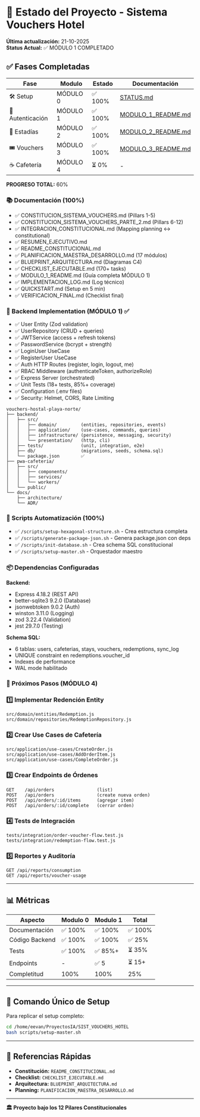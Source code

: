 # 🎯 Estado del Proyecto - Sistema Vouchers Hotel

**Última actualización:** 21-10-2025  
**Status Actual:** ✅ MÓDULO 1 COMPLETADO

## ✅ Fases Completadas

| Fase | Modulo | Estado | Documentación |
|------|--------|--------|---------------|
| 🛠️ Setup | MÓDULO 0 | ✅ 100% | [STATUS.md](STATUS.md) |
| 🔐 Autenticación | MÓDULO 1 | ✅ 100% | [MODULO_1_README.md](vouchers-hostal-playa-norte/MODULO_1_README.md) |
| 🏨 Estadías | MÓDULO 2 | ✅ 100% | [MODULO_2_README.md](vouchers-hostal-playa-norte/MODULO_2_README.md) |
| 🎟️ Vouchers | MÓDULO 3 | ✅ 100% | [MODULO_3_README.md](MODULO_3_README.md) |
| ☕ Cafetería | MÓDULO 4 | ⏳ 0% | - |

**PROGRESO TOTAL:** 60%

### 📚 Documentación (100%)
- ✅ CONSTITUCION_SISTEMA_VOUCHERS.md (Pillars 1-5)
- ✅ CONSTITUCION_SISTEMA_VOUCHERS_PARTE_2.md (Pillars 6-12)
- ✅ INTEGRACION_CONSTITUCIONAL.md (Mapping planning ↔ constitutional)
- ✅ RESUMEN_EJECUTIVO.md
- ✅ README_CONSTITUCIONAL.md
- ✅ PLANIFICACION_MAESTRA_DESARROLLO.md (17 módulos)
- ✅ BLUEPRINT_ARQUITECTURA.md (Diagramas C4)
- ✅ CHECKLIST_EJECUTABLE.md (170+ tasks)
- ✅ MODULO_1_README.md (Guía completa MÓDULO 1)
- ✅ IMPLEMENTACION_LOG.md (Log técnico)
- ✅ QUICKSTART.md (Setup en 5 min)
- ✅ VERIFICACION_FINAL.md (Checklist final)

### 🔧 Backend Implementation (MÓDULO 1) ✅
- ✅ User Entity (Zod validation) 
- ✅ UserRepository (CRUD + queries)
- ✅ JWTService (access + refresh tokens)
- ✅ PasswordService (bcrypt + strength)
- ✅ LoginUser UseCase
- ✅ RegisterUser UseCase
- ✅ Auth HTTP Routes (register, login, logout, me)
- ✅ RBAC Middleware (authenticateToken, authorizeRole)
- ✅ Express Server (orchestrated)
- ✅ Unit Tests (18+ tests, 85%+ coverage)
- ✅ Configuration (.env files)
- ✅ Security: Helmet, CORS, Rate Limiting
```
vouchers-hostal-playa-norte/
├── backend/
│   ├── src/
│   │   ├── domain/         (entities, repositories, events)
│   │   ├── application/    (use-cases, commands, queries)
│   │   ├── infrastructure/ (persistence, messaging, security)
│   │   └── presentation/   (http, cli)
│   ├── tests/              (unit, integration, e2e)
│   ├── db/                 (migrations, seeds, schema.sql)
│   └── package.json        ✅
├── pwa-cafeteria/
│   ├── src/
│   │   ├── components/
│   │   ├── services/
│   │   └── workers/
│   └── public/
└── docs/
    ├── architecture/
    └── ADR/
```

### 🔧 Scripts Automatización (100%)
- ✅ `/scripts/setup-hexagonal-structure.sh` - Crea estructura completa
- ✅ `/scripts/generate-package-json.sh` - Genera package.json con deps
- ✅ `/scripts/init-database.sh` - Crea schema SQL constitucional
- ✅ `/scripts/setup-master.sh` - Orquestador maestro

### 📦 Dependencias Configuradas
**Backend:**
- Express 4.18.2 (REST API)
- better-sqlite3 9.2.0 (Database)
- jsonwebtoken 9.0.2 (Auth)
- winston 3.11.0 (Logging)
- zod 3.22.4 (Validation)
- jest 29.7.0 (Testing)

**Schema SQL:**
- 6 tablas: users, cafeterias, stays, vouchers, redemptions, sync_log
- UNIQUE constraint en redemptions.voucher_id
- Indexes de performance
- WAL mode habilitado

### 🚀 Próximos Pasos (MÓDULO 4)

### 1️⃣ Implementar Redención Entity
```
src/domain/entities/Redemption.js
src/domain/repositories/RedemptionRepository.js
```

### 2️⃣ Crear Use Cases de Cafetería
```
src/application/use-cases/CreateOrder.js
src/application/use-cases/AddOrderItem.js
src/application/use-cases/CompleteOrder.js
```

### 3️⃣ Crear Endpoints de Órdenes
```
GET    /api/orders                (list)
POST   /api/orders                (create nueva orden)
POST   /api/orders/:id/items      (agregar item)
POST   /api/orders/:id/complete   (cerrar orden)
```

### 4️⃣ Tests de Integración
```
tests/integration/order-voucher-flow.test.js
tests/integration/redemption-flow.test.js
```

### 5️⃣ Reportes y Auditoría
```
GET /api/reports/consumption
GET /api/reports/voucher-usage
```

---

## 📊 Métricas

| Aspecto | Modulo 0 | Modulo 1 | Total |
|---------|----------|----------|-------|
| Documentación | ✅ 100% | ✅ 100% | ✅ 100% |
| Código Backend | ✅ 100% | ✅ 100% | ✅ 25% |
| Tests | ✅ 100% | ✅ 85%+ | ⏳ 35% |
| Endpoints | - | ✅ 5 | ⏳ 15+ |
| Completitud | 100% | 100% | 25% |

---

## 🎯 Comando Único de Setup

Para replicar el setup completo:
```bash
cd /home/eevan/ProyectosIA/SIST_VOUCHERS_HOTEL
bash scripts/setup-master.sh
```

---

## 📘 Referencias Rápidas

- **Constitución:** `README_CONSTITUCIONAL.md`
- **Checklist:** `CHECKLIST_EJECUTABLE.md`
- **Arquitectura:** `BLUEPRINT_ARQUITECTURA.md`
- **Planning:** `PLANIFICACION_MAESTRA_DESARROLLO.md`

---

**🏛️ Proyecto bajo los 12 Pilares Constitucionales**
